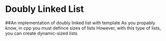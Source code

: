 # Doubly Linked List
##An implementation of doubly linked list with template
As you propably know, in cpp you must defince sizes of lists
However, with this type of lists, you can create dynamic-sized lists
